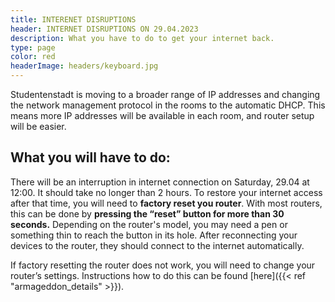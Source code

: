 ```yaml
---
title: INTERENET DISRUPTIONS
header: INTERNET DISRUPTIONS ON 29.04.2023
description: What you have to do to get your internet back.
type: page
color: red
headerImage: headers/keyboard.jpg 
---
```


Studentenstadt is moving to a broader range of IP addresses and changing the network management protocol in the rooms to the automatic DHCP. This means more IP addresses will be available in each room, and router setup will be easier.


## What you will have to do:

There will be an interruption in internet connection on Saturday, 29.04 at 12:00. It should take no longer than 2 hours. To restore your internet access after that time, you will need to **factory reset you router**. With most routers, this can be done by **pressing the “reset” button for more than 30 seconds.** Depending on the router's model, you may need a pen or something thin to reach the button in its hole. After reconnecting your devices to the router, they should connect to the internet automatically.


If factory resetting the router does not work, you will need to change your router’s settings. Instructions how to do this can be found [here]({{< ref "armageddon_details" >}}).

